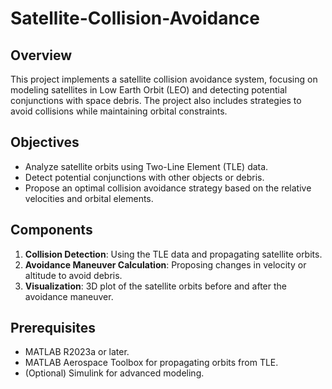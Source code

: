 # Satellite-Collision-Avoidance

## Overview
This project implements a satellite collision avoidance system, focusing on modeling satellites in Low Earth Orbit (LEO) and detecting potential conjunctions with space debris. The project also includes strategies to avoid collisions while maintaining orbital constraints.

## Objectives
- Analyze satellite orbits using Two-Line Element (TLE) data.
- Detect potential conjunctions with other objects or debris.
- Propose an optimal collision avoidance strategy based on the relative velocities and orbital elements.

## Components
1. **Collision Detection**: Using the TLE data and propagating satellite orbits.
2. **Avoidance Maneuver Calculation**: Proposing changes in velocity or altitude to avoid debris.
3. **Visualization**: 3D plot of the satellite orbits before and after the avoidance maneuver.

## Prerequisites
- MATLAB R2023a or later.
- MATLAB Aerospace Toolbox for propagating orbits from TLE.
- (Optional) Simulink for advanced modeling.

